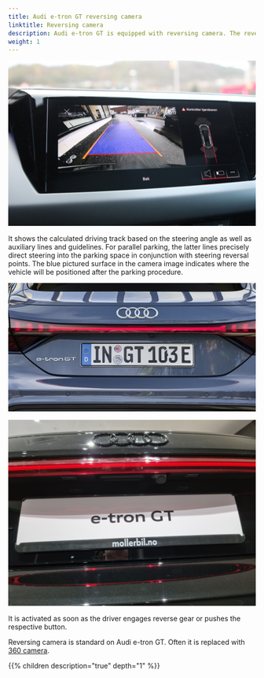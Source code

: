 ```yaml
---
title: Audi e-tron GT reversing camera
linktitle: Reversing camera
description: Audi e-tron GT is equipped with reversing camera. The reversing camera simplifies maneuvering by showing the zone behind the vehicle on the MMI display.
weight: 1
---
```


![Reversing camera](rearviewcamera.jpg "Reversing camera in MMI Audi e-tron GT")

 It shows the calculated driving track based on the steering angle as well as auxiliary lines and guidelines. For parallel parking, the latter lines precisely direct steering into the parking space in conjunction with steering reversal points. The blue pictured surface in the camera image indicates where the vehicle will be positioned after the parking procedure.

![Camera](camera.jpg "The reversing camera is inconspicuously integrated into the handle trim strip of the luggage compartment lid.")

![Kamera](camerarearlocation.jpg "The camera has washing functionality")

 It is activated as soon as the driver engages reverse gear or pushes the respective button.

Reversing camera is standard on Audi e-tron GT.  Often it is replaced with [360 camera](../360camera).

{{% children description="true" depth="1" %}}
